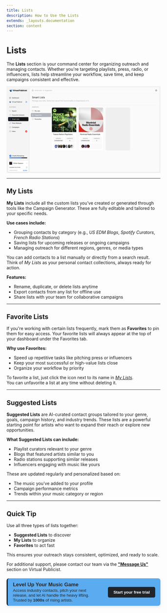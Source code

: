 ```yaml
---
title: Lists
description: How to Use the Lists
extends: _layouts.documentation
section: content
---
```

# Lists
The **Lists** section is your command center for organizing outreach and managing contacts. Whether you're targeting playlists, press, radio, or influencers, lists help streamline your workflow, save time, and keep campaigns consistent and effective.

![Alt text](/assets/images/lists.png)


---

## My Lists

**My Lists** include all the custom lists you’ve created or generated through tools like the Campaign Generator. These are fully editable and tailored to your specific needs.

**Use cases include:**
- Grouping contacts by category (e.g., *US EDM Blogs*, *Spotify Curators*, *French Radio Stations*)
- Saving lists for upcoming releases or ongoing campaigns
- Managing outreach for different regions, genres, or media types

You can add contacts to a list manually or directly from a search result. Think of *My Lists* as your personal contact collections, always ready for action.

**Features:**
- Rename, duplicate, or delete lists anytime
- Export contacts from any list for offline use
- Share lists with your team for collaborative campaigns

---

## Favorite Lists

If you're working with certain lists frequently, mark them as **Favorites** to pin them for easy access. Your favorite lists will always appear at the top of your dashboard under the Favorites tab.

**Why use Favorites:**
- Speed up repetitive tasks like pitching press or influencers
- Keep your most successful or high-value lists close
- Organize your workflow by priority

To favorite a list, just click the icon next to its name in *[My Lists](https://app.virtualpublicist.ai/contact-lists)*.  
You can unfavorite a list at any time without deleting it.

---

## Suggested Lists

**Suggested Lists** are AI-curated contact groups tailored to your genre, goals, campaign history, and industry trends. These lists are a powerful starting point for artists who want to expand their reach or explore new opportunities.

**What Suggested Lists can include:**
- Playlist curators relevant to your genre
- Blogs that featured artists similar to you
- Radio stations supporting similar releases
- Influencers engaging with music like yours

These are updated regularly and personalized based on:
- The music you’ve added to your profile
- Campaign performance metrics
- Trends within your music category or region

---

## Quick Tip

Use all three types of lists together:

- **Suggested Lists** to discover  
- **My Lists** to organize  
- **Favorites** to act fast  

This ensures your outreach stays consistent, optimized, and ready to scale.

For additional support, please contact our team via the **["Message Us"](https://virtualpublicist.com/contact-us/#)** section on Virtual Publicist.

<div style="background-color: rgb(91, 171, 240); color: rgb(33, 37, 41); border-left: 4px solid rgb(33, 37, 41); border-radius: 8px; padding: 0.8em 1.2em; font-family: Arial, sans-serif; max-width: 1000px; margin: 1.5em auto; box-shadow: 0 3px 10px rgba(0,0,0,0.1); display: flex; align-items: center; justify-content: space-between; gap: 1.5em;">
  <div style="flex: 1;">
    <strong style="font-size: 1.2em;"> Level Up Your Music Game</strong><br>
    <span style="font-size: 0.95em;">
      Access industry contacts, pitch your next release, and let AI handle the heavy lifting.  
      Trusted by <strong> 1000s </strong> of rising artists.
    </span>
  </div>
  <div>
    <a href="https://app.virtualpublicist.ai/login" target="_blank" 
       style="background-color: rgb(33, 37, 41); color: #ffffff; padding: 10px 18px; border-radius: 5px; text-decoration: none; font-weight: bold; font-size: 0.95em;">
      Start your free trial
    </a>
  </div>
</div>